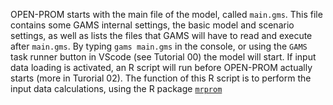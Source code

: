 OPEN-PROM starts with the main file of the model, called `main.gms`. This file contains some GAMS internal settings, the basic model and scenario settings, as well as lists the files that GAMS will have to read and execute after `main.gms`. By typing `gams main.gms` in the console, or using the `GAMS` task runner button in VScode (see Tutorial 00) the model will start. If input data loading is activated, an R script will run before OPEN-PROM actually starts (more in Turorial 02). The function of this R script is to perform the input data calculations, using the R package [`mrprom`](https://github.com/e3modelling/mrprom)
